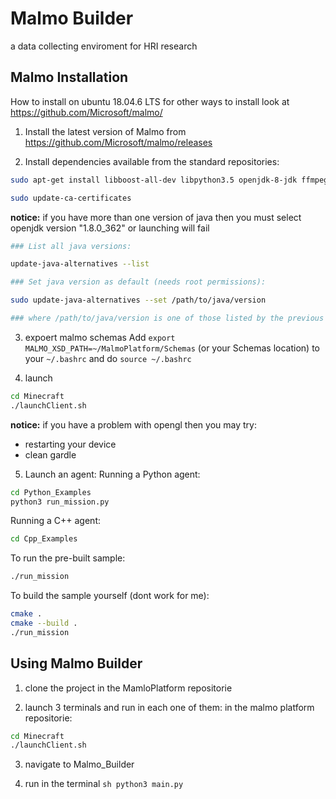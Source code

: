 # Malmo Builder
a data collecting enviroment for HRI research


## Malmo Installation

How to install on ubuntu 18.04.6 LTS for other ways to install look at https://github.com/Microsoft/malmo/ 

1. Install the latest version of Malmo from https://github.com/Microsoft/malmo/releases

2. Install dependencies available from the standard repositories:
```sh
sudo apt-get install libboost-all-dev libpython3.5 openjdk-8-jdk ffmpeg python-tk python-imaging-tk

sudo update-ca-certificates
```
**notice:** if you have more than one version of java then you must select openjdk version "1.8.0_362" or launching will fail 
```sh
### List all java versions:

update-java-alternatives --list

### Set java version as default (needs root permissions):

sudo update-java-alternatives --set /path/to/java/version

### where /path/to/java/version is one of those listed by the previous command (e.g. /usr/lib/jvm/java-1.8.0-openjdk-amd64).
```

3. expoert malmo schemas
Add ```export MALMO_XSD_PATH=~/MalmoPlatform/Schemas``` (or your Schemas location) to your ```~/.bashrc``` and do ```source ~/.bashrc```

4. launch
```sh
cd Minecraft
./launchClient.sh 
```
**notice:** if you have a problem with opengl then you may try:
 - restarting your device
 - clean gardle

5. Launch an agent:
Running a Python agent:
```sh
cd Python_Examples
python3 run_mission.py
```
Running a C++ agent:
```sh
cd Cpp_Examples
```
To run the pre-built sample:
```sh
./run_mission
```
To build the sample yourself (dont work for me):
```sh
cmake .
cmake --build .
./run_mission
```
## Using Malmo Builder

1. clone the project in the MamloPlatform repositorie

2. launch 3 terminals and run in each one of them:
in the malmo platform repositorie:
```sh 
cd Minecraft
./launchClient.sh
```

3. navigate to Malmo_Builder

4. run in the terminal ```sh python3 main.py```
